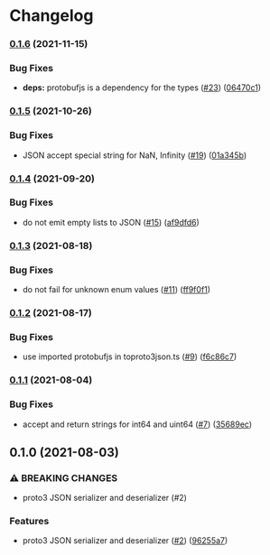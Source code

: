 # Changelog

### [0.1.6](https://www.github.com/googleapis/proto3-json-serializer-nodejs/compare/v0.1.5...v0.1.6) (2021-11-15)


### Bug Fixes

* **deps:** protobufjs is a dependency for the types ([#23](https://www.github.com/googleapis/proto3-json-serializer-nodejs/issues/23)) ([06470c1](https://www.github.com/googleapis/proto3-json-serializer-nodejs/commit/06470c1df501439ec3f8bc546cd23d798604f3bd))

### [0.1.5](https://www.github.com/googleapis/proto3-json-serializer-nodejs/compare/v0.1.4...v0.1.5) (2021-10-26)


### Bug Fixes

* JSON accept special string for NaN, Infinity ([#19](https://www.github.com/googleapis/proto3-json-serializer-nodejs/issues/19)) ([01a345b](https://www.github.com/googleapis/proto3-json-serializer-nodejs/commit/01a345b7b1d62ee65a8673737975980d274fa22a))

### [0.1.4](https://www.github.com/googleapis/proto3-json-serializer-nodejs/compare/v0.1.3...v0.1.4) (2021-09-20)


### Bug Fixes

* do not emit empty lists to JSON ([#15](https://www.github.com/googleapis/proto3-json-serializer-nodejs/issues/15)) ([af9dfd6](https://www.github.com/googleapis/proto3-json-serializer-nodejs/commit/af9dfd65efb84cfb31af0faca805f53b0ffa9874))

### [0.1.3](https://www.github.com/googleapis/proto3-json-serializer-nodejs/compare/v0.1.2...v0.1.3) (2021-08-18)


### Bug Fixes

* do not fail for unknown enum values ([#11](https://www.github.com/googleapis/proto3-json-serializer-nodejs/issues/11)) ([ff9f0f1](https://www.github.com/googleapis/proto3-json-serializer-nodejs/commit/ff9f0f1881b1aafacd693b4e24eaee9e56aff79c))

### [0.1.2](https://www.github.com/googleapis/proto3-json-serializer-nodejs/compare/v0.1.1...v0.1.2) (2021-08-17)


### Bug Fixes

* use imported protobufjs in toproto3json.ts ([#9](https://www.github.com/googleapis/proto3-json-serializer-nodejs/issues/9)) ([f6c86c7](https://www.github.com/googleapis/proto3-json-serializer-nodejs/commit/f6c86c777d567d8430b09dea3282e52af24d890f))

### [0.1.1](https://www.github.com/googleapis/proto3-json-serializer-nodejs/compare/v0.1.0...v0.1.1) (2021-08-04)


### Bug Fixes

* accept and return strings for int64 and uint64 ([#7](https://www.github.com/googleapis/proto3-json-serializer-nodejs/issues/7)) ([35689ec](https://www.github.com/googleapis/proto3-json-serializer-nodejs/commit/35689ecee55dbe6e4cf3327c535514d7fcb8332d))

## 0.1.0 (2021-08-03)


### ⚠ BREAKING CHANGES

* proto3 JSON serializer and deserializer (#2)

### Features

* proto3 JSON serializer and deserializer ([#2](https://www.github.com/googleapis/proto3-json-serializer-nodejs/issues/2)) ([96255a7](https://www.github.com/googleapis/proto3-json-serializer-nodejs/commit/96255a77c7714f33cae547db9160615d7f80a233))
